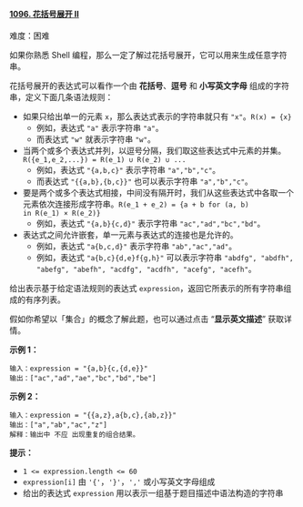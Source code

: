 ﻿#### [1096\. 花括号展开 II](https://leetcode.cn/problems/brace-expansion-ii/)

难度：困难

如果你熟悉 Shell 编程，那么一定了解过花括号展开，它可以用来生成任意字符串。

花括号展开的表达式可以看作一个由 **花括号**、**逗号** 和 **小写英文字母** 组成的字符串，定义下面几条语法规则：

-   如果只给出单一的元素 `x`，那么表达式表示的字符串就只有 `"x"`。`R(x) = {x}`
    -   例如，表达式 `"a"` 表示字符串 `"a"`。
    -   而表达式 `"w"` 就表示字符串 `"w"`。
-   当两个或多个表达式并列，以逗号分隔，我们取这些表达式中元素的并集。`R({e_1,e_2,...}) = R(e_1) ∪ R(e_2) ∪ ...`
    -   例如，表达式 `"{a,b,c}"` 表示字符串 `"a","b","c"`。
    -   而表达式 `"{{a,b},{b,c}}"` 也可以表示字符串 `"a","b","c"`。
-   要是两个或多个表达式相接，中间没有隔开时，我们从这些表达式中各取一个元素依次连接形成字符串。`R(e_1 + e_2) = {a + b for (a, b) in R(e_1) × R(e_2)}`
    -   例如，表达式 `"{a,b}{c,d}"` 表示字符串 `"ac","ad","bc","bd"`。
-   表达式之间允许嵌套，单一元素与表达式的连接也是允许的。
    -   例如，表达式 `"a{b,c,d}"` 表示字符串 `"ab","ac","ad"`。
    -   例如，表达式 `"a{b,c}{d,e}f{g,h}"` 可以表示字符串 `"abdfg", "abdfh", "abefg", "abefh", "acdfg", "acdfh", "acefg", "acefh"`。

给出表示基于给定语法规则的表达式 `expression`，返回它所表示的所有字符串组成的有序列表。

假如你希望以「集合」的概念了解此题，也可以通过点击 “**显示英文描述**” 获取详情。

**示例 1：**

```
输入：expression = "{a,b}{c,{d,e}}"
输出：["ac","ad","ae","bc","bd","be"]
```

**示例 2：**

```
输入：expression = "{{a,z},a{b,c},{ab,z}}"
输出：["a","ab","ac","z"]
解释：输出中 不应 出现重复的组合结果。
```

**提示：**

-   `1 <= expression.length <= 60`
-   `expression[i]` 由 `'{'`，`'}'`，`','` 或小写英文字母组成
-   给出的表达式 `expression` 用以表示一组基于题目描述中语法构造的字符串
